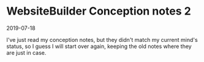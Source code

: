 WebsiteBuilder Conception notes 2
==================
2019-07-18



I've just read my conception notes, but they didn't match my current mind's status, so I guess I will start over again,
keeping the old notes where they are just in case.







